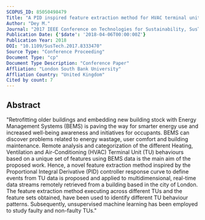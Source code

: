 ```yaml
---
SCOPUS_ID: 85050498479
Title: "A PID inspired feature extraction method for HVAC terminal units"
Author: "Dey M."
Journal: "2017 IEEE Conference on Technologies for Sustainability, SusTech 2017"
Publication Date: {'$date': '2018-04-06T00:00:00Z'}
Publication Year: 2018
DOI: "10.1109/SusTech.2017.8333470"
Source Type: "Conference Proceeding"
Document Type: "cp"
Document Type Description: "Conference Paper"
Affliation: "London South Bank University"
Affliation Country: "United Kingdom"
Cited by count: 7
---
```


## Abstract
"Retrofitting older buildings and embedding new building stock with Energy Management Systems (BEMS) is paving the way for smarter energy use and increased well-being awareness and initiatives for occupants. BEMS can discover problems related to energy wastage, user comfort and building maintenance. Remote analysis and categorization of the different Heating, Ventilation and Air-Conditioning (HVAC) Terminal Unit (TU) behaviours based on a unique set of features using BEMS data is the main aim of the proposed work. Hence, a novel feature extraction method inspired by the Proportional Integral Derivative (PID) controller response curve to define events from TU data is proposed and applied to multidimensional, real-time data streams remotely retrieved from a building based in the city of London. The feature extraction method executing across different TUs and the feature sets obtained, have been used to identify different TU behaviour patterns. Subsequently, unsupervised machine learning has been employed to study faulty and non-faulty TUs."
